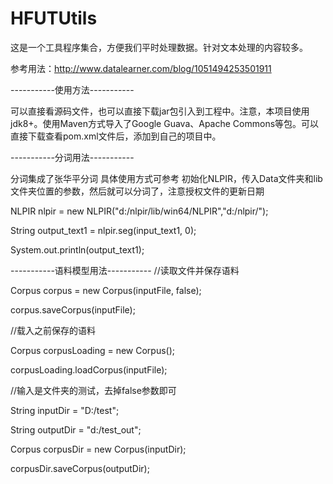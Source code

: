 # HFUTUtils
这是一个工具程序集合，方便我们平时处理数据。针对文本处理的内容较多。

参考用法：http://www.datalearner.com/blog/1051494253501911

-----------使用方法-----------

可以直接看源码文件，也可以直接下载jar包引入到工程中。注意，本项目使用jdk8+。使用Maven方式导入了Google Guava、Apache Commons等包。可以直接下载查看pom.xml文件后，添加到自己的项目中。

-----------分词用法-----------

分词集成了张华平分词 具体使用方式可参考 初始化NLPIR，传入Data文件夹和lib文件夹位置的参数，然后就可以分词了，注意授权文件的更新日期

NLPIR nlpir = new NLPIR("d:/nlpir/lib/win64/NLPIR","d:/nlpir/");

String output_text1 = nlpir.seg(input_text1, 0);

System.out.println(output_text1);


-----------语料模型用法-----------
//读取文件并保存语料

Corpus corpus = new Corpus(inputFile, false);

corpus.saveCorpus(inputFile);

//载入之前保存的语料

Corpus corpusLoading = new Corpus();

corpusLoading.loadCorpus(inputFile);

//输入是文件夹的测试，去掉false参数即可

String inputDir = "D:/test";

String outputDir = "d:/test_out";

Corpus corpusDir = new Corpus(inputDir);

corpusDir.saveCorpus(outputDir);
